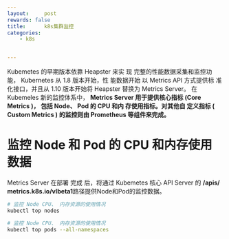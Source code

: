 ```yaml
---
layout:     post
rewards: false
title:      k8s集群监控
categories:
    - k8s


---
```




Kubemetes 的早期版本依靠 Heapster 来实 现 完整的性能数据采集和监控功能， Kubernetes 从 1.8 版本开始，性 能数据开始 以 Metrics API 方式提供标 准化接口，并且从 1.10 版本开始将 Heapster 替换为 Metrics Server。 在 Kubemeles 新的监控体系中， **Metrics Server 用于提供核心指标 (Core Metrics )， 包括 Node、 Pod 的 CPU 和内 存使用指标。对其他自 定义指标 ( Custom Metrics ) 的监控则由 Prometheus 等组件来完成。**

# 监控 Node 和 Pod 的 CPU 和内存使用数据

Metrics Server 在部署 完成 后，将通过 Kubemetes 核心 API Server 的 **/apis/ metrics.k8s.io/vIbeta1**路径提供Node和Pod的监控数据。

```sh
# 监控 Node CPU、 内存资源的使用情况
kubectl top nodes

# 监控 Node CPU、 内存资源的使用情况
kubectl top pods --all-namespaces
```

